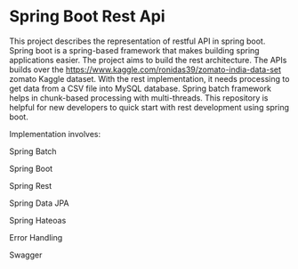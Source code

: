 # Spring Boot Rest Api

This project describes the representation of restful API in spring boot. 
Spring boot is a spring-based framework that makes building spring applications easier. The project aims to build the rest architecture.
The APIs builds over the https://www.kaggle.com/ronidas39/zomato-india-data-set zomato Kaggle dataset. 
With the rest implementation, it needs processing to get data from a CSV file into MySQL database. 
Spring batch framework helps in chunk-based processing with multi-threads.
This repository is helpful for new developers to quick start with rest development using spring boot.


Implementation involves:

Spring Batch  

Spring Boot 

Spring Rest

Spring Data JPA 

Spring Hateoas 

Error Handling



Swagger
